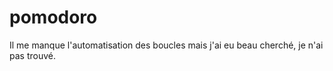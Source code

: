 # pomodoro
Il me manque l'automatisation des boucles mais j'ai eu beau cherché, je n'ai pas trouvé.
